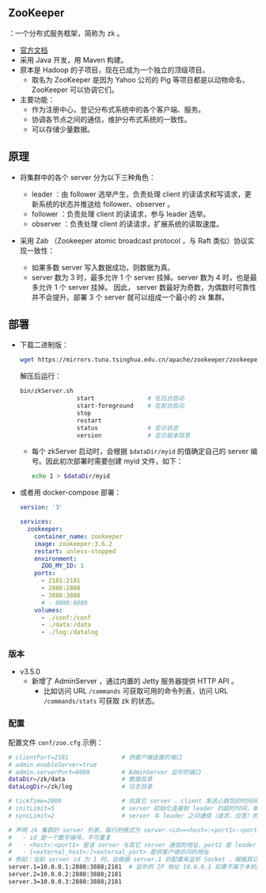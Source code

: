 ## ZooKeeper

：一个分布式服务框架，简称为 zk 。
- [官方文档](https://zookeeper.apache.org/doc/current/index.html)
- 采用 Java 开发，用 Maven 构建。
- 原本是 Hadoop 的子项目，现在已成为一个独立的顶级项目。
  - 取名为 ZooKeeper 是因为 Yahoo 公司的 Pig 等项目都是以动物命名，ZooKeeper 可以协调它们。
- 主要功能：
  - 作为注册中心，登记分布式系统中的各个客户端、服务。
  - 协调各节点之间的通信，维护分布式系统的一致性。
  - 可以存储少量数据。

## 原理

- 将集群中的各个 server 分为以下三种角色：
  - leader ：由 follower 选举产生，负责处理 client 的读请求和写请求，更新系统的状态并推送给 follower、observer 。
  - follower ：负责处理 client 的读请求，参与 leader 选举。
  - observer ：负责处理 client 的读请求，扩展系统的读取速度。

- 采用 Zab （Zookeeper atomic broadcast protocol ，与 Raft 类似）协议实现一致性：
  - 如果多数 server 写入数据成功，则数据为真。
  - server 数为 3 时，最多允许 1 个 server 挂掉。server 数为 4 时，也是最多允许 1 个 server 挂掉。
    因此， server 数最好为奇数，为偶数时可靠性并不会提升。部署 3 个 server 就可以组成一个最小的 zk 集群。

## 部署

- 下载二进制版：
  ```sh
  wget https://mirrors.tuna.tsinghua.edu.cn/apache/zookeeper/zookeeper-3.6.2/apache-zookeeper-3.6.2-bin.tar.gz
  ```
  解压后运行：
  ```sh
  bin/zkServer.sh
                  start               # 在后台启动
                  start-foreground    # 在前台启动
                  stop
                  restart
                  status              # 显示状态
                  version             # 显示版本信息
  ```
  - 每个 zkServer 启动时，会根据 `$dataDir/myid` 的值确定自己的 server 编号。因此初次部署时需要创建 myid 文件，如下：
    ```sh
    echo 1 > $dataDir/myid
    ```

- 或者用 docker-compose 部署：
  ```yml
  version: '3'

  services:
    zookeeper:
      container_name: zookeeper
      image: zookeeper:3.6.2
      restart: unless-stopped
      environment:
        ZOO_MY_ID: 1
      ports:
        - 2181:2181
        - 2888:2888
        - 3888:3888
        # - 8080:8080
      volumes:
        - ./conf:/conf
        - ./data:/data
        - ./log:/datalog
  ```

### 版本

- v3.5.0
  - 新增了 AdminServer ，通过内置的 Jetty 服务器提供 HTTP API 。
    - 比如访问 URL `/commands` 可获取可用的命令列表，访问 URL `/commands/stats` 可获取 zk 的状态。

### 配置

配置文件 `conf/zoo.cfg` 示例：
```sh
# clientPort=2181               # 供客户端连接的端口
# admin.enableServer=true
# admin.serverPort=8080         # AdminServer 监听的端口
dataDir=/zk/data                # 数据目录
dataLogDir=/zk/log              # 日志目录

# tickTime=2000                 # 向其它 server 、client 发送心跳包的时间间隔（ms）
# initLimit=5                   # server 初始化连接到 leader 的超时时间，单位为 tickTime
# syncLimit=2                   # server 与 leader 之间通信（请求、应答）的超时时间，单位为 tickTime

# 声明 zk 集群的 server 列表，每行的格式为 server.<id>=<host>:<port1>:<port2>[:role];[<external_host>:]<external_port>
#   - id 是一个数字编号，不可重复
#   - <host>:<port1> 是该 server 与其它 server 通信的地址，port2 是 leader 选举的端口
#   - [<external_host>:]<external_port> 是供客户端访问的地址
# 例如：当前 server id 为 1 时，会根据 server.1 的配置来监听 Socket ，根据其它 server 的配置去通信
server.1=10.0.0.1:2888:3888;2181  # 监听的 IP 地址 10.0.0.1 如果不属于本机网卡，则可以监听 0.0.0.0
server.2=10.0.0.2:2888:3888;2181
server.3=10.0.0.3:2888:3888;2181
```
